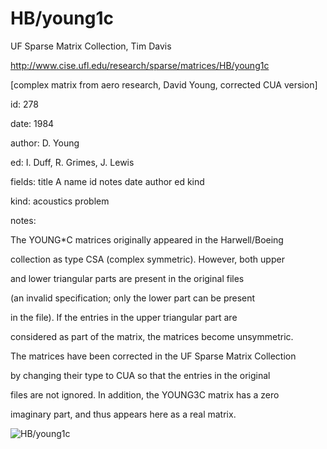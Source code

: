 # HB/young1c

 UF Sparse Matrix Collection, Tim Davis

 http://www.cise.ufl.edu/research/sparse/matrices/HB/young1c

 [complex matrix from aero research, David Young, corrected CUA version]

 id: 278

 date: 1984

 author: D. Young

 ed: I. Duff, R. Grimes, J. Lewis

 fields: title A name id notes date author ed kind

 kind: acoustics problem

 notes:

 The YOUNG*C matrices originally appeared in the Harwell/Boeing     

 collection as type CSA (complex symmetric).  However, both upper   

 and lower triangular parts are present in the original files       

 (an invalid specification; only the lower part can be present      

 in the file).  If the entries in the upper triangular part are     

 considered as part of the matrix, the matrices become unsymmetric. 

 The matrices have been corrected in the UF Sparse Matrix Collection

 by changing their type to CUA so that the entries in the original  

 files are not ignored.  In addition, the YOUNG3C matrix has a zero 

 imaginary part, and thus appears here as a real matrix.            

![HB/young1c](http://yifanhu.net/GALLERY/GRAPHS/GIF_SMALL/HB@young1c.gif)
